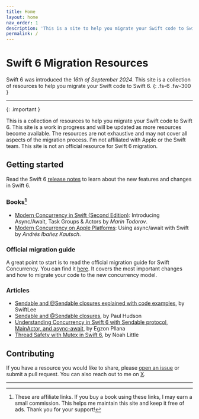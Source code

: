```yaml
---
title: Home
layout: home
nav_order: 1
description: 'This is a site to help you migrate your Swift code to Swift 6.'
permalink: /
---
```


# Swift 6 Migration Resources

Swift 6 was introduced the _16th of September 2024_. This site is a collection of resources to help you migrate your Swift code to Swift 6.
{: .fs-6 .fw-300 }

---

{: .important }

This is a collection of resources to help you migrate your Swift code to Swift 6. This site is a work in progress and will be updated as more resources become available. The resources are not exhaustive and may not cover all aspects of the migration process. I'm not affiliated with Apple or the Swift team. This site is not an official resource for Swift 6 migration.

## Getting started

Read the Swift 6 [release notes](https://www.swift.org/blog/announcing-swift-6/) to learn about the new features and changes in Swift 6.

### Books[^1]

- [Modern Concurrency in Swift (Second Edition)](https://amzn.to/48wIoDI): Introducing Async/Await, Task Groups & Actors by _Marin Todorov_.
- [Modern Concurrency on Apple Platforms](https://amzn.to/3C5AVPQ): Using async/await with Swift by _Andrés Ibañez Kautsch_.

### Official migration guide

A great point to start is to read the official migration guide for Swift Concurrency. You can find it [here](https://www.swift.org/migration/documentation/migrationguide/). It covers the most important changes and how to migrate your code to the new concurrency model.

### Articles

- [Sendable and @Sendable closures explained with code examples](https://www.avanderlee.com/swift/sendable-protocol-closures/), by SwiftLee
- [Sendable and @Sendable closures](https://www.hackingwithswift.com/swift/5.5/sendable), by Paul Hudson
- [Understanding Concurrency in Swift 6 with Sendable protocol, MainActor, and async-await](https://medium.com/@egzonpllana/understanding-concurrency-in-swift-6-with-sendable-protocol-mainactor-and-async-await-5ccfdc0ca2b6), by Egzon Pllana
- [Thread Safety with Mutex in Swift 6](https://medium.rip/@noahlittle199/thread-safety-with-mutex-in-swift-6-575e79f14386), by Noah Little

## Contributing

If you have a resource you would like to share, please [open an issue](https://github.com/gmoraleda/swift-migration/issues/new/) or submit a pull request. You can also reach out to me on [X](https://twitter.com/gmoraleda_).

---

[^1]: These are affiliate links. If you buy a book using these links, I may earn a small commission. This helps me maintain this site and keep it free of ads. Thank you for your support!
